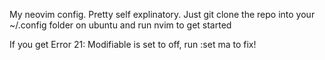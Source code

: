 My neovim config. Pretty self explinatory. Just git clone the repo into your ~/.config folder on ubuntu and run nvim to get started 

If you get Error 21: Modifiable is set to off, run :set ma to fix!
